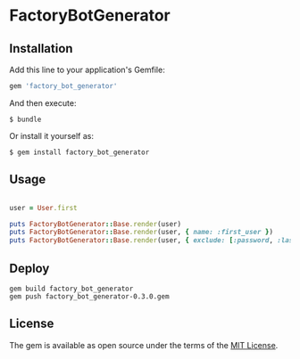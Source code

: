 # FactoryBotGenerator


## Installation

Add this line to your application's Gemfile:

```ruby
gem 'factory_bot_generator'
```

And then execute:

    $ bundle

Or install it yourself as:

    $ gem install factory_bot_generator

## Usage

```ruby

user = User.first

puts FactoryBotGenerator::Base.render(user)
puts FactoryBotGenerator::Base.render(user, { name: :first_user })
puts FactoryBotGenerator::Base.render(user, { exclude: [:password, :last_name, :ssn] })

```

## Deploy
```
gem build factory_bot_generator
gem push factory_bot_generator-0.3.0.gem
```


## License

The gem is available as open source under the terms of the [MIT License](https://opensource.org/licenses/MIT).
